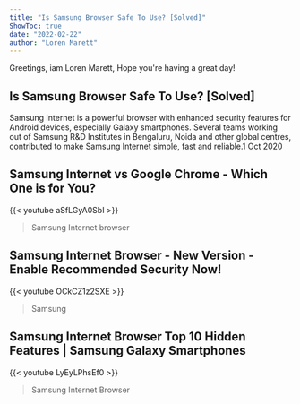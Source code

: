 ```yaml
---
title: "Is Samsung Browser Safe To Use? [Solved]"
ShowToc: true 
date: "2022-02-22"
author: "Loren Marett" 
---
```


Greetings, iam Loren Marett, Hope you're having a great day!
## Is Samsung Browser Safe To Use? [Solved]
Samsung Internet is a powerful browser with enhanced security features for Android devices, especially Galaxy smartphones. Several teams working out of Samsung R&D Institutes in Bengaluru, Noida and other global centres, contributed to make Samsung Internet simple, fast and reliable.1 Oct 2020

## Samsung Internet vs Google Chrome - Which One is for You?
{{< youtube aSfLGyA0SbI >}}
>Samsung Internet browser

## Samsung Internet Browser - New Version - Enable Recommended Security Now!
{{< youtube OCkCZ1z2SXE >}}
>Samsung

## Samsung Internet Browser Top 10 Hidden Features | Samsung Galaxy Smartphones
{{< youtube LyEyLPhsEf0 >}}
>Samsung Internet Browser

